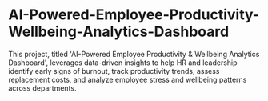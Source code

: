 # AI-Powered-Employee-Productivity-Wellbeing-Analytics-Dashboard
This project, titled 'AI-Powered Employee Productivity &amp; Wellbeing Analytics Dashboard', leverages data-driven insights to help HR and leadership identify early signs of burnout, track productivity trends, assess replacement costs, and analyze employee stress and wellbeing patterns across departments. 
